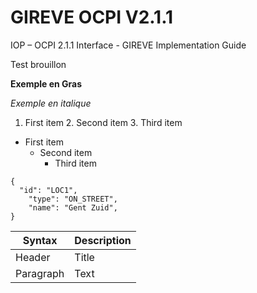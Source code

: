 # GIREVE OCPI V2.1.1
IOP – OCPI 2.1.1 Interface - GIREVE Implementation Guide


Test brouillon 

**Exemple en Gras**

*Exemple en italique*

1. First item
	2. Second item
		3. Third item

- First item
	- Second item
		- Third item

```
{
  "id": "LOC1",
	"type": "ON_STREET",
	"name": "Gent Zuid",
}
```

| Syntax | Description |
| ----------- | ----------- |
| Header | Title |
| Paragraph | Text |
